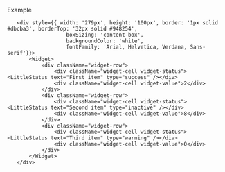 Example

       <div style={{ width: '279px', height: '100px', border: '1px solid #dbcba3', borderTop: '32px solid #948254',
                       boxSizing: 'content-box',
                       backgroundColor: 'white',
                       fontFamily: 'Arial, Helvetica, Verdana, Sans-serif'}}>
           <Widget>
               <div className="widget-row">
                   <div className="widget-cell widget-status"><LittleStatus text="First item" type="success" /></div>
                   <div className="widget-cell widget-value">2</div>
               </div>
               <div className="widget-row">
                   <div className="widget-cell widget-status"><LittleStatus text="Second item" type="inactive" /></div>
                   <div className="widget-cell widget-value">8</div>
               </div>
               <div className="widget-row">
                   <div className="widget-cell widget-status"><LittleStatus text="Third item" type="warning" /></div>
                   <div className="widget-cell widget-value">0</div>
               </div>
           </Widget>
       </div>

    
    